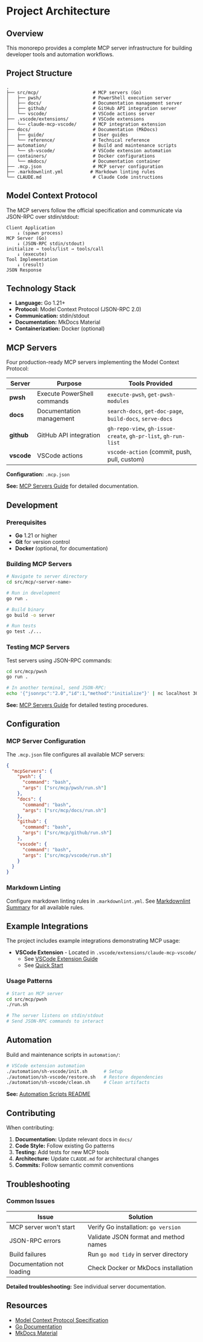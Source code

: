 # Project Architecture

## Overview

This monorepo provides a complete MCP server infrastructure for building developer tools and automation workflows.

## Project Structure

```text
.
├── src/mcp/                    # MCP servers (Go)
│   ├── pwsh/                   # PowerShell execution server
│   ├── docs/                   # Documentation management server
│   ├── github/                 # GitHub API integration server
│   └── vscode/                 # VSCode actions server
├── .vscode/extensions/         # VSCode extensions
│   └── claude-mcp-vscode/      # MCP integration extension
├── docs/                       # Documentation (MkDocs)
│   ├── guide/                  # User guides
│   └── reference/              # Technical reference
├── automation/                 # Build and maintenance scripts
│   └── sh-vscode/              # VSCode extension automation
├── containers/                 # Docker configurations
│   └── mkdocs/                 # Documentation container
├── .mcp.json                   # MCP server configuration
├── .markdownlint.yml          # Markdown linting rules
└── CLAUDE.md                   # Claude Code instructions
```

## Model Context Protocol

The MCP servers follow the official specification and communicate via JSON-RPC over stdin/stdout:

```
Client Application
    ↓ (spawn process)
MCP Server (Go)
    ↓ (JSON-RPC stdin/stdout)
initialize → tools/list → tools/call
    ↓ (execute)
Tool Implementation
    ↓ (result)
JSON Response
```

## Technology Stack

- **Language:** Go 1.21+
- **Protocol:** Model Context Protocol (JSON-RPC 2.0)
- **Communication:** stdin/stdout
- **Documentation:** MkDocs Material
- **Containerization:** Docker (optional)

## MCP Servers

Four production-ready MCP servers implementing the Model Context Protocol:

| Server | Purpose | Tools Provided |
|--------|---------|----------------|
| **pwsh** | Execute PowerShell commands | `execute-pwsh`, `get-pwsh-modules` |
| **docs** | Documentation management | `search-docs`, `get-doc-page`, `build-docs`, `serve-docs` |
| **github** | GitHub API integration | `gh-repo-view`, `gh-issue-create`, `gh-pr-list`, `gh-run-list` |
| **vscode** | VSCode actions | `vscode-action` (commit, push, pull, custom) |

**Configuration:** `.mcp.json`

**See:** [MCP Servers Guide](mcp-servers.md) for detailed documentation.

## Development

### Prerequisites

- **Go** 1.21 or higher
- **Git** for version control
- **Docker** (optional, for documentation)

### Building MCP Servers

```bash
# Navigate to server directory
cd src/mcp/<server-name>

# Run in development
go run .

# Build binary
go build -o server

# Run tests
go test ./...
```

### Testing MCP Servers

Test servers using JSON-RPC commands:

```bash
cd src/mcp/pwsh
go run .

# In another terminal, send JSON-RPC:
echo '{"jsonrpc":"2.0","id":1,"method":"initialize"}' | nc localhost 3000
```

**See:** [MCP Servers Guide](mcp-servers.md) for detailed testing procedures.

## Configuration

### MCP Server Configuration

The `.mcp.json` file configures all available MCP servers:

```json
{
  "mcpServers": {
    "pwsh": {
      "command": "bash",
      "args": ["src/mcp/pwsh/run.sh"]
    },
    "docs": {
      "command": "bash",
      "args": ["src/mcp/docs/run.sh"]
    },
    "github": {
      "command": "bash",
      "args": ["src/mcp/github/run.sh"]
    },
    "vscode": {
      "command": "bash",
      "args": ["src/mcp/vscode/run.sh"]
    }
  }
}
```

### Markdown Linting

Configure markdown linting rules in `.markdownlint.yml`. See [Markdownlint Summary](markdownlint-summary.md) for all available rules.

## Example Integrations

The project includes example integrations demonstrating MCP usage:

- **VSCode Extension** - Located in `.vscode/extensions/claude-mcp-vscode/`
  - See [VSCode Extension Guide](vscode-extension/index.md)
  - See [Quick Start](vscode-extension/QUICKSTART.md)

### Usage Patterns

```bash
# Start an MCP server
cd src/mcp/pwsh
./run.sh

# The server listens on stdin/stdout
# Send JSON-RPC commands to interact
```

## Automation

Build and maintenance scripts in `automation/`:

```bash
# VSCode extension automation
./automation/sh-vscode/init.sh      # Setup
./automation/sh-vscode/restore.sh   # Restore dependencies
./automation/sh-vscode/clean.sh     # Clean artifacts
```

**See:** [Automation Scripts README](../../automation/sh-vscode/README.md)

## Contributing

When contributing:

1. **Documentation:** Update relevant docs in `docs/`
2. **Code Style:** Follow existing Go patterns
3. **Testing:** Add tests for new MCP tools
4. **Architecture:** Update `CLAUDE.md` for architectural changes
5. **Commits:** Follow semantic commit conventions

## Troubleshooting

### Common Issues

| Issue | Solution |
|-------|----------|
| MCP server won't start | Verify Go installation: `go version` |
| JSON-RPC errors | Validate JSON format and method names |
| Build failures | Run `go mod tidy` in server directory |
| Documentation not loading | Check Docker or MkDocs installation |

**Detailed troubleshooting:** See individual server documentation.

## Resources

- [Model Context Protocol Specification](https://modelcontextprotocol.io/)
- [Go Documentation](https://golang.org/doc/)
- [MkDocs Material](https://squidfunk.github.io/mkdocs-material/)
